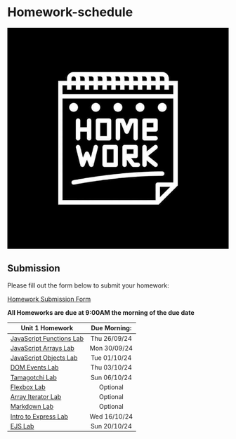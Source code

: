 # Homework-schedule
![image](./homework-img.jpg)

## Submission
Please fill out the form below to submit your homework:

[Homework Submission Form](https://docs.google.com/forms/d/e/1FAIpQLSePaBJknteuxwMRqSUNaENKGFOy2PGlpv3yhvfOGlt56XHmZQ/viewform)

**All Homeworks are due at 9:00AM the morning of the due date**
 
| Unit 1 Homework                                                                                                                                              | Due Morning: | 
| ------------------------------------------------------------------------------------------------------------------------------------------------------| :-------------------:| 
| [JavaScript Functions Lab](https://github.com/SEB-1-Bahrain/DAY-2-intro-javascript-functions-LAB)    | Thu 26/09/24 | 
| [JavaScript Arrays Lab](https://github.com/SEB-1-Bahrain/DAY-3-intro-to-javascript-arrays-LAB)    | Mon 30/09/24 | 
| [JavaScript Objects Lab](https://github.com/SEB-1-Bahrain/intro-js-objects-LAB)    | Tue 01/10/24 | 
| [DOM Events Lab](https://github.com/SEB-1-Bahrain/w2-d1-dom-events-LAB)    | Thu 03/10/24 |
| [Tamagotchi Lab](https://github.com/SEB-1-Bahrain/w2-d2-js-browser-game-tamagotchi-lab)    | Sun 06/10/24 |
| [Flexbox Lab](https://github.com/SEB-1-Bahrain/w2-d4-flexbox-LAB)    | Optional |
| [Array Iterator Lab](https://github.com/SEB-1-Bahrain/W2-D5-array-iterator-LAB)    | Optional |
| [Markdown Lab](https://github.com/SEB-1-Bahrain/W2-D5-LAB-intro-markdown-lab)    | Optional |
| [Intro to Express Lab](https://github.com/SEB-1-Bahrain/intro-to-express-lab)    | Wed 16/10/24 |
| [EJS Lab](https://github.com/SEB-1-Bahrain/w4-d2-EJS-LAB)    | Sun 20/10/24 |
